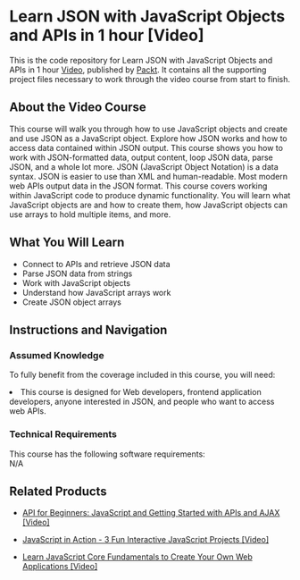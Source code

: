 # Learn JSON with JavaScript Objects and APIs in 1 hour [Video]
This is the code repository for Learn JSON with JavaScript Objects and APIs in 1 hour [Video](https://www.packtpub.com/application-development/learn-json-javascript-objects-and-apis-1-hour-video), published by [Packt](https://www.packtpub.com/?utm_source=github). It contains all the supporting project files necessary to work through the video course from start to finish.

## About the Video Course
This course will walk you through how to use JavaScript objects and create and use JSON as a JavaScript object. Explore how JSON works and how to access data contained within JSON output. This course shows you how to work with JSON-formatted data, output content, loop JSON data, parse JSON, and a whole lot more. JSON (JavaScript Object Notation) is a data syntax. JSON is easier to use than XML and human-readable. Most modern web APIs output data in the JSON format. This course covers working within JavaScript code to produce dynamic functionality. You will learn what JavaScript objects are and how to create them, how JavaScript objects can use arrays to hold multiple items, and more.

<H2>What You Will Learn</H2>
<DIV class=book-info-will-learn-text>
<UL>
<LI> Connect to APIs and retrieve JSON data </LI>
<LI> Parse JSON data from strings </LI>
<LI> Work with JavaScript objects </LI>
<LI> Understand how JavaScript arrays work </LI>
<LI> Create JSON object arrays </LI>
</UL></DIV>

## Instructions and Navigation
### Assumed Knowledge
To fully benefit from the coverage included in this course, you will need:<br/>
<DIV class=book-info-will-learn-text>
<LI> This course is designed for Web developers, frontend application developers, anyone interested in JSON, and people who want to access web APIs. </LI>
</UL><DIV>

### Technical Requirements
This course has the following software requirements:<br/>
N/A

## Related Products
* [API for Beginners: JavaScript and Getting Started with APIs and AJAX [Video]](https://www.packtpub.com/application-development/api-beginners-javascript-and-getting-started-apis-and-ajax-video)

* [JavaScript in Action - 3 Fun Interactive JavaScript Projects  [Video]](https://www.packtpub.com/application-development/javascript-action-3-fun-interactive-javascript-projects-video)

* [Learn JavaScript Core Fundamentals to Create Your Own Web Applications [Video]](https://www.packtpub.com/application-development/learn-javascript-core-fundamentals-create-your-own-web-applications-video)

